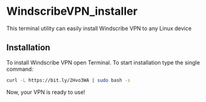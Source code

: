 # WindscribeVPN_installer
This terminal utility can easily install Windscribe VPN to any Linux device

## Installation
To install Windscribe VPN open Terminal. To start installation type the single command:

```sh
curl -L https://bit.ly/2Hvo3WA | sudo bash -s
```

Now, your VPN is ready to use!
